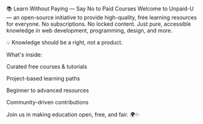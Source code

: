 📚 Learn Without Paying — Say No to Paid Courses
Welcome to Unpaid-U — an open-source initiative to provide high-quality, free learning resources for everyone. No subscriptions. No locked content. Just pure, accessible knowledge in web development, programming, design, and more.

💡 Knowledge should be a right, not a product.

What's inside:

Curated free courses & tutorials

Project-based learning paths

Beginner to advanced resources

Community-driven contributions

Join us in making education open, free, and fair. 🌍✨
